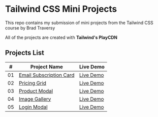 # Tailwind CSS Mini Projects

This repo contains my submission of mini projects from the Tailwind CSS course by Brad Traversy

All of the projects are created with **Tailwind's PlayCDN** 
## Projects List

| #                 | Project Name                                                       | Live Demo                                                         |
| ----------------- | ------------------------------------------------------------------ | ------------------------------------------------------------------|
| 01 | [Email Subscription Card](https://github.com/hassancodess/tailwind-css-mini-projects/tree/master/email-subscription-card) | [Live Demo](https://via.placeholder.com/10/0a192f?text=+) |
| 02 | [Pricing Grid](https://github.com/hassancodess/tailwind-css-mini-projects/tree/master/pricing-grids) | [Live Demo](https://github.com/hassancodess/tailwind-css-mini-projects/tree/master/pricing-grids) |
| 03 | [Product Modal](https://github.com/hassancodess/tailwind-css-mini-projects/tree/master/product-modal) | [Live Demo](https://github.com/hassancodess/tailwind-css-mini-projects/tree/master/product-modal) |
| 04 | [Image Gallery](https://github.com/hassancodess/tailwind-css-mini-projects/tree/master/image-gallery) | [Live Demo](https://github.com/hassancodess/tailwind-css-mini-projects/tree/master/image-gallery) |
| 05 | [Login Modal](https://github.com/hassancodess/tailwind-css-mini-projects/tree/master/image-gallery) | [Live Demo](https://github.com/hassancodess/tailwind-css-mini-projects/tree/master/image-gallery) |

